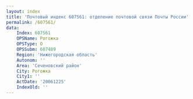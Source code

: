 ```yaml
---
layout: index
title: 'Почтовый индекс 607561: отделение почтовой связи Почты России'
permalink: /607561/
data:
    Index: 607561
    OPSName: Рогожка
    OPSType: О
    OPSSubm: 607489
    Region: 'Нижегородская область'
    Autonom: ''
    Area: 'Сеченовский район'
    City: Рогожка
    City1: ''
    ActDate: '20061225'
    IndexOld: ''
---
```

